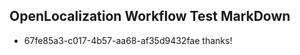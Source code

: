 ## OpenLocalization Workflow Test MarkDown
* 67fe85a3-c017-4b57-aa68-af35d9432fae thanks!

<!--HONumber=Jul16_HO3-->


